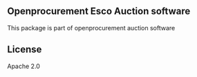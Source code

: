 ## Openprocurement Esco Auction software 

This package is part of openprocurement auction software

## License

Apache 2.0
